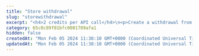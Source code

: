 ```yaml
---
title: "Store withdrawal"
slug: "storewithdrawal"
excerpt: "<h4>2 credits per API call</h4>\n<p>Create a withdrawal from Tatum Ledger account to the blockchain.</p>\n  <h4>BTC, LTC, DOGE, BCH</h4>\n  <p>\n    When withdrawal from Tatum is executed, all deposits, which are not processed yet are used as an input and\n    change is moved to pool address 0 of wallet for defined account's xpub. If there are no unspent deposits, only last pool address 0 UTXO is used.\n    If balance of wallet is not sufficient, it is impossible to perform withdrawal from this account -> funds were transferred to another\n    linked wallet within system or outside of Tatum visibility.<br/>\n    For the first time of withdrawal from wallet, there must be some deposit made and funds are obtained from that. Since\n    there is no withdrawal, there was no transfer to pool address 0 and thus it is not present in vIn. Pool transfer is identified by missing data.address property in response.\n    When last not cancelled withdrawal is not completed and thus there is no tx id of output transaction given,\n    we cannot perform next withdrawal.\n  </p>\n  <h4>ETH</h4>\n  <p>\n    Withdrawal from Tatum can be processed only from 1 account. In Ethereum Blockchain, each address is recognized as an account and only funds from that account can be sent in 1 transaction.\n    Example: Account A has 0.5 ETH, Account B has 0.3 ETH. Account A is linked to Tatum Account 1, Account B is linked to Tatum Account 2. Tatum Account 1 has balance 0.7 Ethereum and\n    Tatum Account 2 has 0.1 ETH. Withdrawal from Tatum Account 1 can be at most 0.5 ETH, even though balance in Tatum Private Ledger is 0.7 ETH.\n    Because of this Ethereum Blockchain limitation, withdrawal request should always contain sourceAddress, from which withdrawal will be made. To get available balances for Ethereum wallet accounts, use hint endpoint.\n  </p>\n  <h4>XRP</h4>\n  <p>\n    XRP withdrawal can contain DestinationTag except of address, which is placed in attr parameter of withdrawal request.\nSourceTag of the blockchain transaction should be withdrawal ID for autocomplete purposes of withdrawals.\n  </p>\n  <h4>XLM</h4>\n  <p>\n    XLM withdrawal can contain memo except of address, which is placed in attr parameter of withdrawal request. XLM blockchain does not have possibility to enter source account information.\n    It is possible to create memo in format 'destination|source', which is supported way of memo in Tatum and also there is information about the sender account in the blockchain.\n  </p>\n<p>\nWhen withdrawal is created, all other withdrawals with the same currency are pending, unless the current one is marked as complete or cancelled.</p>\n<p>Tatum ledger transaction is created for every withdrawal request with operation type WITHDRAWAL. The value of the transaction is the withdrawal amount + blockchain fee, which should be paid.\nIn the situation, when there is withdrawal for ERC20, XLM, or XRP based custom assets, the fee is not included in the transaction because it is paid in different assets than the withdrawal itself.\n</p>"
category: 65c0c89f01bfc0001709afa1
hidden: false
createdAt: "Mon Feb 05 2024 11:38:10 GMT+0000 (Coordinated Universal Time)"
updatedAt: "Mon Feb 05 2024 11:38:10 GMT+0000 (Coordinated Universal Time)"
---
```

